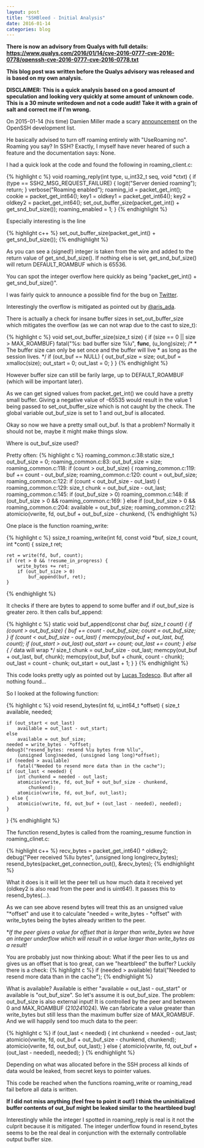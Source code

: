 ```yaml
---
layout: post
title: "SSHBleed - Initial Analysis"
date: 2016-01-14
categories: blog
---
```


**There is now an advisory from Qualys with full details: https://www.qualys.com/2016/01/14/cve-2016-0777-cve-2016-0778/openssh-cve-2016-0777-cve-2016-0778.txt**

**This blog post was written before the Qualys advisory was released and is based on my own analysis.**

**DISCLAIMER: This is a quick analysis based on a good amount of speculation and looking very quickly at some amount of unknown code. This is a 30 minute writedown and not a code audit! Take it with a grain of salt and correct me if I'm wrong.**

On 2015-01-14 (his time) Damien Miller made a scary [announcement][announcement] on the OpenSSH development list.

He basically advised to turn off roaming entirely with "UseRoaming no". Roaming you say? In SSH? Exactly, I myself have never heared of such a feature and the documentation says: None.

I had a quick look at the code and found the following in roaming\_client.c:

{% highlight c %}
void
roaming_reply(int type, u_int32_t seq, void *ctxt)
{
	if (type == SSH2_MSG_REQUEST_FAILURE) {
		logit("Server denied roaming");
		return;
	}
	verbose("Roaming enabled");
	roaming_id = packet_get_int();
	cookie = packet_get_int64();
	key1 = oldkey1 = packet_get_int64();
	key2 = oldkey2 = packet_get_int64();
	set_out_buffer_size(packet_get_int() + get_snd_buf_size());
	roaming_enabled = 1;
}
{% endhighlight %}

Especially interesting is the line

{% highlight c++ %}
	set_out_buffer_size(packet_get_int() + get_snd_buf_size());
{% endhighlight %}

As you can see a (signed!) integer is taken from the wire and added to the return value of get\_snd\_buf\_size(). If nothing else is set, get\_snd\_buf\_size() will return DEFAULT\_ROAMBUF which is 65536.

You can spot the integer overflow here quickly as being "packet\_get\_int() + get\_snd\_buf\_size()".

I was fairly quick to announce a possible find for the bug on [Twitter][Twitter].

Interestingly the overflow is mitigated as pointed out by [@aris_ada][@aris_ada].

There is actually a check for insane buffer sizes in set\_out\_buffer\_size which mitigates the overflow (as we can not wrap due to the cast to size\_t):

{% highlight c %}
void
set_out_buffer_size(size_t size)
{
	if (size == 0 || size > MAX_ROAMBUF)
		fatal("%s: bad buffer size %lu", __func__, (u_long)size);
	/*
	 * The buffer size can only be set once and the buffer will live
	 * as long as the session lives.
	 */
	if (out_buf == NULL) {
		out_buf_size = size;
		out_buf = xmalloc(size);
		out_start = 0;
		out_last = 0;
	}
}
{% endhighlight %}

However buffer size can still be farily large, up to DEFAULT\_ROAMBUF (which will be important later).

As we can get signed values from packet\_get\_int() we could have a pretty small buffer. Giving a negative value of -65535 would result in the value 1 being passed to set\_out\_buffer\_size which is not caught by the check. The global variable out\_buf\_size is set to 1 and out\_buf is allocated.

Okay so now we have a pretty small out\_buf. Is that a problem? Normally it should not be, maybe it might make things slow.

Where is out\_buf_size used?

Pretty often:
{% highlight c %}
roaming_common.c:38:static size_t out_buf_size = 0;
roaming_common.c:83:		out_buf_size = size;
roaming_common.c:118:	if (count > out_buf_size) {
roaming_common.c:119:		buf += count - out_buf_size;
roaming_common.c:120:		count = out_buf_size;
roaming_common.c:122:	if (count < out_buf_size - out_last) {
roaming_common.c:129:		size_t chunk = out_buf_size - out_last;
roaming_common.c:145:		if (out_buf_size > 0)
roaming_common.c:148:	if (out_buf_size > 0 &&
roaming_common.c:169:	} else if (out_buf_size > 0 &&
roaming_common.c:204:		available = out_buf_size;
roaming_common.c:212:		atomicio(vwrite, fd, out_buf + out_buf_size - chunkend,
{% endhighlight %}

One place is the function roaming\_write:

{% highlight c %}
ssize_t
roaming_write(int fd, const void *buf, size_t count, int *cont)
{
	ssize_t ret;

	ret = write(fd, buf, count);
	if (ret > 0 && !resume_in_progress) {
		write_bytes += ret;
		if (out_buf_size > 0)
			buf_append(buf, ret);
	}
{% endhighlight %}

It checks if there are bytes to append to some buffer and if out\_buf\_size is greater zero. It then calls buf\_append:

{% highlight c %}
static void
buf_append(const char *buf, size_t count)
{
	if (count > out_buf_size) {
		buf += count - out_buf_size;
		count = out_buf_size;
	}
	if (count < out_buf_size - out_last) {
		memcpy(out_buf + out_last, buf, count);
		if (out_start > out_last)
			out_start += count;
		out_last += count;
	} else {
		/* data will wrap */
		size_t chunk = out_buf_size - out_last;
		memcpy(out_buf + out_last, buf, chunk);
		memcpy(out_buf, buf + chunk, count - chunk);
		out_last = count - chunk;
		out_start = out_last + 1;
	}
}
{% endhighlight %}

This code looks pretty ugly as pointed out by [Lucas Todesco]. 
But after all nothing found...

So I looked at the following function:

{% highlight c %}
void
resend_bytes(int fd, u_int64_t *offset)
{
	size_t available, needed;

	if (out_start < out_last)
		available = out_last - out_start;
	else
		available = out_buf_size;
 	needed = write_bytes - *offset;
	debug3("resend_bytes: resend %lu bytes from %llu",
	    (unsigned long)needed, (unsigned long long)*offset);
	if (needed > available)
		fatal("Needed to resend more data than in the cache");
	if (out_last < needed) {
		int chunkend = needed - out_last;
		atomicio(vwrite, fd, out_buf + out_buf_size - chunkend,
		    chunkend);
		atomicio(vwrite, fd, out_buf, out_last);
	} else {
		atomicio(vwrite, fd, out_buf + (out_last - needed), needed);
	}
}
{% endhighlight %}

The function resend\_bytes is called from the roaming\_resume function in roaming\_clinet.c:

{% highlight c++ %}
	recv_bytes = packet_get_int64() ^ oldkey2;
	debug("Peer received %llu bytes", (unsigned long long)recv_bytes);
	resend_bytes(packet_get_connection_out(), &recv_bytes);
{% endhighlight %}

What it does is it will let the peer tell us how much data it received yet (oldkey2 is also read from the peer and is uint64!). It passes this to resend\_bytes(...).

As we can see above resend bytes will treat this as an unsigned value "*offset" and use it to calculate "needed = write\_bytes - *offset" with write\_bytes being the bytes already written to the peer.

**If the peer gives a value for *offset that is larger than write\_bytes we have an integer underflow which will result in a value larger than write\_bytes as a result!**

You are probably just now thinking about: What if the peer lies to us and gives us an offset that is too great, can we "heartbleed" the buffer? Luckily there is a check:
{% highlight c %}
	if (needed > available)
		fatal("Needed to resend more data than in the cache");
{% endhighlight %}

What is available? Available is either "available = out\_last - out\_start" or available is "out\_buf\_size". So let's assume it is out\_buf\_size.
The problem: out\_buf\_size is also external input! It is controlled by the peer and between 0 and MAX\_ROAMBUF (2*1024*1024). We can fabricate a value greater than write\_bytes but still less than the maximum buffer size of MAX\_ROAMBUF.
And we will happily send too much data to the peer:

{% highlight c %}
if (out_last < needed) {
		int chunkend = needed - out_last;
		atomicio(vwrite, fd, out_buf + out_buf_size - chunkend,
		    chunkend);
		atomicio(vwrite, fd, out_buf, out_last);
	} else {
		atomicio(vwrite, fd, out_buf + (out_last - needed), needed);
	}
{% endhighlight %}

Depending on what was allocated before in the SSH process all kinds of data would be leaked, from secret keys to pointer values.

This code be reached when the functions roaming\_write or roaming\_read fail before all data is written.

**If I did not miss anything (feel free to point it out!) I think the uninitialized buffer contents of out\_buf might be leaked similar to the heartbleed bug!**

Interestingly while the integer I spotted in roaming\_reply is real is it not the culprit because it is mitigated. The integer underflow found in resend\_bytes seems to be the real deal in conjunction with the externally controllable  output buffer size.

[announcement]: https://lists.mindrot.org/pipermail/openssh-unix-dev/2016-January/034679.html
[Twitter]: https://twitter.com/marver/status/687644904575627264
[@aris_ada]: https://twitter.com/aris_ada/status/687655171808215040
[Lucas Todesco]: https://twitter.com/qwertyoruiop/status/687665365472702464
